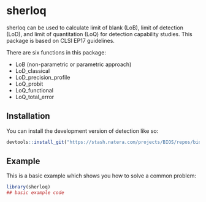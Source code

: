 
# sherloq

<!-- badges: start -->
<!-- badges: end -->

sherloq can be used to calculate limit of blank (LoB), limit of detection (LoD), and limit
of quantitation (LoQ) for detection capability studies. This package is based on CLSI EP17
guidelines.

There are six functions in this package:
- LoB (non-parametric or parametric approach)
- LoD_classical 
- LoD_precision_profile
- LoQ_probit
- LoQ_functional
- LoQ_total_error

## Installation

You can install the development version of detection like so:

``` r
devtools::install_git("https://stash.natera.com/projects/BIOS/repos/biostatistics_detection_capability.git")

```

## Example

This is a basic example which shows you how to solve a common problem:

``` r
library(sherloq)
## basic example code
```

